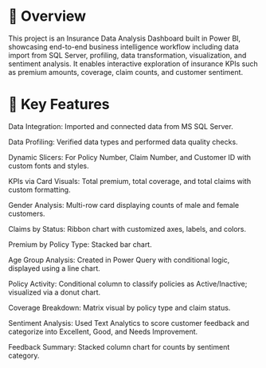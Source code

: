 # 🔎 Overview

This project is an Insurance Data Analysis Dashboard built in Power BI, showcasing end-to-end business intelligence workflow including data import from SQL Server, profiling, data transformation, visualization, and sentiment analysis. It enables interactive exploration of insurance KPIs such as premium amounts, coverage, claim counts, and customer sentiment.

# 🧩 Key Features

Data Integration: Imported and connected data from MS SQL Server.

Data Profiling: Verified data types and performed data quality checks.

Dynamic Slicers: For Policy Number, Claim Number, and Customer ID with custom fonts and styles.

KPIs via Card Visuals: Total premium, total coverage, and total claims with custom formatting.

Gender Analysis: Multi-row card displaying counts of male and female customers.

Claims by Status: Ribbon chart with customized axes, labels, and colors.

Premium by Policy Type: Stacked bar chart.

Age Group Analysis: Created in Power Query with conditional logic, displayed using a line chart.

Policy Activity: Conditional column to classify policies as Active/Inactive; visualized via a donut chart.

Coverage Breakdown: Matrix visual by policy type and claim status.

Sentiment Analysis: Used Text Analytics to score customer feedback and categorize into Excellent, Good, and Needs Improvement.

Feedback Summary: Stacked column chart for counts by sentiment category.

